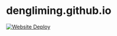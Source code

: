dengliming.github.io
==========

[![Website Deploy](https://github.com/dengliming/dengliming.github.io/actions/workflows/deploy.yml/badge.svg)](https://github.com/dengliming/dengliming.github.io/actions/workflows/deploy.yml)